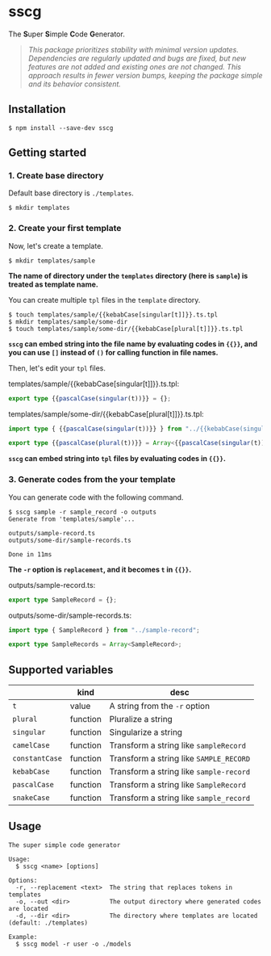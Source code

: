 # sscg

The **S**uper **S**imple **C**ode **G**enerator.

> *This package prioritizes stability with minimal version updates. Dependencies are regularly updated and bugs are fixed, but new features are not added and existing ones are not changed. This approach results in fewer version bumps, keeping the package simple and its behavior consistent.*

## Installation

```
$ npm install --save-dev sscg
```

## Getting started

### 1. Create base directory

Default base directory is `./templates`.

```
$ mkdir templates
```

### 2. Create your first template

Now, let's create a template.

```
$ mkdir templates/sample
```

**The name of directory under the `templates` directory (here is `sample`) is treated as template name.**

You can create multiple `tpl` files in the `template` directory.

```
$ touch templates/sample/{{kebabCase[singular[t]]}}.ts.tpl
$ mkdir templates/sample/some-dir
$ touch templates/sample/some-dir/{{kebabCase[plural[t]]}}.ts.tpl
```

**`sscg` can embed string into the file name by evaluating codes in `{{}}`, and you can use `[]` instead of `()` for calling function in file names.**

Then, let's edit your `tpl` files.

templates/sample/{{kebabCase[singular[t]]}}.ts.tpl:

```ts
export type {{pascalCase(singular(t))}} = {};
```

templates/sample/some-dir/{{kebabCase[plural[t]]}}.ts.tpl:

```ts
import type { {{pascalCase(singular(t))}} } from "../{{kebabCase(singular(t))}}";

export type {{pascalCase(plural(t))}} = Array<{{pascalCase(singular(t))}}>;
```

**`sscg` can embed string into `tpl` files by evaluating codes in `{{}}`.**

### 3. Generate codes from the your template

You can generate code with the following command.

```
$ sscg sample -r sample_record -o outputs
Generate from 'templates/sample'...

outputs/sample-record.ts
outputs/some-dir/sample-records.ts

Done in 11ms
```

**The `-r` option is `replacement`, and it becomes `t` in `{{}}`.**

outputs/sample-record.ts:

```ts
export type SampleRecord = {};
```

outputs/some-dir/sample-records.ts:

```ts
import type { SampleRecord } from "../sample-record";

export type SampleRecords = Array<SampleRecord>;
```

## Supported variables

|                | kind     | desc                                    |
|----------------|----------|-----------------------------------------|
| `t`            | value    | A string from the `-r` option           |
| `plural`       | function | Pluralize a string                      |
| `singular`     | function | Singularize a string                    |
| `camelCase`    | function | Transform a string like `sampleRecord`  |
| `constantCase` | function | Transform a string like `SAMPLE_RECORD` |
| `kebabCase`    | function | Transform a string like `sample-record` |
| `pascalCase`   | function | Transform a string like `SampleRecord`  |
| `snakeCase`    | function | Transform a string like `sample_record` |

## Usage

```
The super simple code generator

Usage:
  $ sscg <name> [options]

Options:
  -r, --replacement <text>  The string that replaces tokens in templates
  -o, --out <dir>           The output directory where generated codes are located
  -d, --dir <dir>           The directory where templates are located (default: ./templates)

Example:
  $ sscg model -r user -o ./models
```
